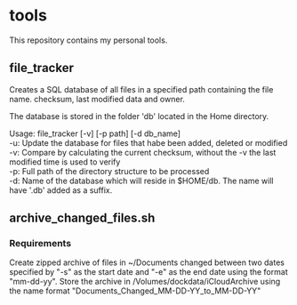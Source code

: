 # tools

This repository contains my personal tools.

## file_tracker

<p>Creates a SQL database of all files in a specified path containing the file name. checksum, last modified data and owner.</p>

<p>The database is stored in the folder 'db' located in the Home directory.</>

<p>Usage:
file_tracker [-v] [-p path] [-d db_name]<br>
-u: Update the database for files that habe been added, deleted or modified<br>
-v: Compare by calculating the current checksum, without the -v the last modified time is used to verify<br>
-p: Full path of the directory structure to be processed<br>
-d: Name of the database which will reside in $HOME/db. The name will have '.db' added as a suffix.
</p>

## archive\_changed\_files.sh

### Requirements

<p>Create zipped archive of files in ~/Documents changed between two dates specified by "-s" as the start date and "-e" as the end date using the format "mm-dd-yy". Store the archive in /Volumes/dockdata/iCloudArchive using the name format "Documents_Changed_MM-DD-YY_to_MM-DD-YY"</p>

